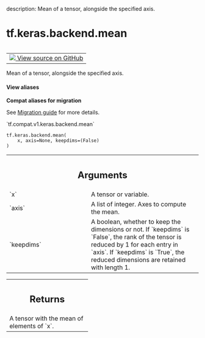 description: Mean of a tensor, alongside the specified axis.

<div itemscope itemtype="http://developers.google.com/ReferenceObject">
<meta itemprop="name" content="tf.keras.backend.mean" />
<meta itemprop="path" content="Stable" />
</div>

# tf.keras.backend.mean

<!-- Insert buttons and diff -->

<table class="tfo-notebook-buttons tfo-api nocontent" align="left">
<td>
  <a target="_blank" href="https://github.com/tensorflow/tensorflow/blob/r2.3/tensorflow/python/keras/backend.py#L2245-L2263">
    <img src="https://www.tensorflow.org/images/GitHub-Mark-32px.png" />
    View source on GitHub
  </a>
</td>
</table>



Mean of a tensor, alongside the specified axis.

<section class="expandable">
  <h4 class="showalways">View aliases</h4>
  <p>
<b>Compat aliases for migration</b>
<p>See
<a href="https://www.tensorflow.org/guide/migrate">Migration guide</a> for
more details.</p>
<p>`tf.compat.v1.keras.backend.mean`</p>
</p>
</section>

<pre class="devsite-click-to-copy prettyprint lang-py tfo-signature-link">
<code>tf.keras.backend.mean(
    x, axis=None, keepdims=(False)
)
</code></pre>



<!-- Placeholder for "Used in" -->


<!-- Tabular view -->
 <table class="responsive fixed orange">
<colgroup><col width="214px"><col></colgroup>
<tr><th colspan="2"><h2 class="add-link">Arguments</h2></th></tr>

<tr>
<td>
`x`
</td>
<td>
A tensor or variable.
</td>
</tr><tr>
<td>
`axis`
</td>
<td>
A list of integer. Axes to compute the mean.
</td>
</tr><tr>
<td>
`keepdims`
</td>
<td>
A boolean, whether to keep the dimensions or not.
If `keepdims` is `False`, the rank of the tensor is reduced
by 1 for each entry in `axis`. If `keepdims` is `True`,
the reduced dimensions are retained with length 1.
</td>
</tr>
</table>



<!-- Tabular view -->
 <table class="responsive fixed orange">
<colgroup><col width="214px"><col></colgroup>
<tr><th colspan="2"><h2 class="add-link">Returns</h2></th></tr>
<tr class="alt">
<td colspan="2">
A tensor with the mean of elements of `x`.
</td>
</tr>

</table>

